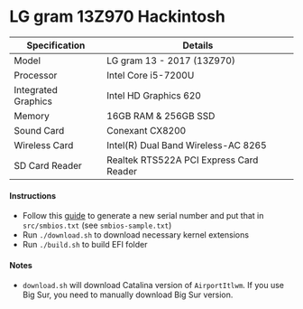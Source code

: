 # LG gram 13Z970 Hackintosh

| Specification       | Details                                 |
| ------------------- | --------------------------------------- |
| Model               | LG gram 13 - 2017 (13Z970)              |
| Processor           | Intel Core i5-7200U                     |
| Integrated Graphics | Intel HD Graphics 620                   |
| Memory              | 16GB RAM & 256GB SSD                    |
| Sound Card          | Conexant CX8200                         |
| Wireless Card       | Intel(R) Dual Band Wireless-AC 8265     |
| SD Card Reader      | Realtek RTS522A PCI Express Card Reader |

#### Instructions

- Follow this [guide](https://dortania.github.io/OpenCore-Post-Install/universal/iservices.html#generate-a-new-serial) to generate a new serial number and put that in `src/smbios.txt` (see `smbios-sample.txt`)
- Run `./download.sh` to download necessary kernel extensions
- Run `./build.sh` to build EFI folder

#### Notes

- `download.sh` will download Catalina version of `AirportItlwm`. If you use Big Sur, you need to manually download Big Sur version.
